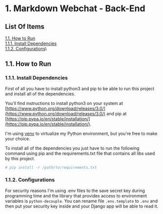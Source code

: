 # 1. Markdown Webchat - Back-End

## List Of Items

[1.1. How to Run](https://github.com/ivanseibel/markdown-chat/tree/main/back/markdownchat#how-to-run)\
[1.1.1. Install Dependencies](https://github.com/ivanseibel/markdown-chat/tree/main/back/markdownchat#install-dependencies)\
[1.1.2. Configurations](#configurations)\

## 1.1. How to Run

### 1.1.1. Install Dependencies

First of all you have to install python3 and pip to be able to run this project and install all of the dependencies.

You'll find instructions to install python3 on your system at [https://www.python.org/download/releases/3.0/](https://www.python.org/download/releases/3.0/) and pip at [https://pip.pypa.io/en/stable/installation/](https://pip.pypa.io/en/stable/installation/).

I'm using [venv](https://docs.python.org/3/library/venv.html) to virtualize my Python environment, but you're free to make your choice.

To install all of the dependencies you just have to run the following command using pip and the requirements.txt file that contains all libs used by this project.

```bash
# pip install -r /path/to/requirements.txt
```

### 1.1.2. Configurations

For security reasons I'm using .env files to the save secret key during programming time and the library that provides access to environment variables is `python-decouple`. You can rename file `.env.template` to `.env` and then put your security key inside and your Django app will be able to read it.

